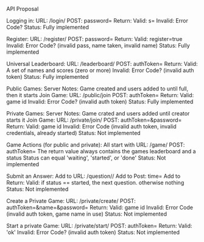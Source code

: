 API Proposal

Logging in:
 URL: /login/<username>
POST: password=<password>
Return:
   Valid: s=<session id>
   Invalid: Error Code?
Status: Fully implemented


Register:
 URL: /register/<username>
POST: password=<password>
Return:
   Valid: register=true
   Invalid: Error Code?  (invalid pass, name taken, invalid name)
Status: Fully implemented

Universal Leaderboard:
 URL: /leaderboard/<starting position>
POST: authToken=<session id>
Return:
   Valid: A set of names and scores (zero or more)
   Invalid: Error Code?  (invalid auth token)
Status: Fully implemented

Public Games:
   Server Notes:
   Game created and users added to until full, then it starts
Join Game:
 URL: /public/join
POST: authToken=<session id>
Return:
   Valid: game id
   Invalid: Error Code? (invalid auth token)
Status: Fully implemented

Private Games:
   Server Notes:
   Game crated and users added until creator starts it
Join Game:
 URL: /private/join/<game name>
POST: authToken=<session id>&password=<password>
Return:
   Valid: game id
   Invalid: Error Code (invalid auth token, invalid credentials, already started)
Status: Not implemented

Game Actions (for public and private):
All start with
 URL: /game/<game id>
POST: authToken=<session id>
The return value always contains the games leaderboard and a status
Status can equal 'waiting', 'started', or 'done'
Status: Not implemented

Submit an Answer:
   Add to URL: /question/<question id>/<answer>
   Add to Post: time=<time>
   Add to Return:
      Valid: if status == started, the next question. otherwise nothing
Status: Not implemented

Create a Private Game:
 URL: /private/create/<num questions>
POST: authToken=<session id>&name=<game name>&password=<game password>
Return:
   Valid: game id
   Invalid: Error Code (invalid auth token, game name in use)
Status: Not implemented

Start a private Game:
 URL: /private/start/<game id>
POST: authToken=<session id>
Return:
   Valid: 'ok'
   Invalid: Error Code? (invalid auth token)
Status: Not implemented

